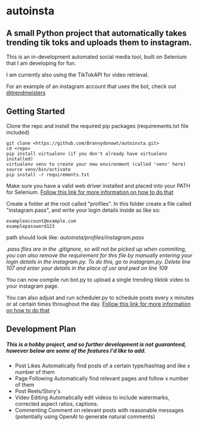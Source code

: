 # autoinsta
## A small Python project that automatically takes trending tik toks and uploads them to instagram.

This is an in-development automated social media tool, built on Selenium that I am developing for fun.

I am currently also using the TikTokAPI for video retrieval. 

For an example of an instagram account that uses the bot, check out [@trendmeisters](https://www.instagram.com/trendmeisters/?hl=en)

## Getting Started
Clone the repo and install the required pip packages (requirements.txt file included)

```
git clone <https://github.com/Brannydonowt/autoinsta.git>
cd <repo>
pip install virtualenv (if you don't already have virtualenv installed)
virtualenv venv to create your new environment (called 'venv' here)
source venv/bin/activate
pip install -r requirements.txt
```

Make sure you have a valid web driver installed and placed into your PATH for Selenium.
[Follow this link for more information on how to do that](https://pypi.org/project/selenium/)

Create a folder at the root called "profiles".
In this folder create a file called "instagram.pass", and write your login details inside as like so:
```
exampleaccount@example.com
examplepassword123
```
path should look like: *autoinsta/profiles/instagram.pass*

*.pass files are in the .gitignore, so will not be picked up when commiting, you can also remove the requirement for this file by manually entering your login details in the instagram.py.*
*To do this, go to instagram.py. Delete line 107 and enter your details in the place of usr and pwd on line 109*

You can now compile run bot.py to upload a single trending tiktok video to your instagram page.

You can also adjust and run scheduler.py to schedule posts every x minutes or at certain times throughout the day.
[Follow this link for more information on how to do that](https://pypi.org/project/schedule/)

## Development Plan
##### This is a hobby project, and so further development is not guaranteed, however below are some of the features I'd like to add.

- Post Likes
Automatically find posts of a certain type/hashtag and like x number of them
- Page Following
Automatically find relevant pages and follow x number of them
- Post Reels/Story's
- Video Editing
Automatically edit videos to include watermarks, corrected aspect ratios, captions.
- Commenting
Comment on relevant posts with reasonable messages (potentially using OpenAI to generate natural comments)






